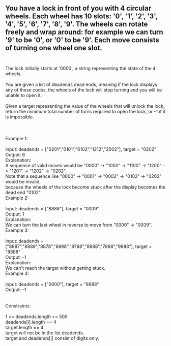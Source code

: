 ## You have a lock in front of you with 4 circular wheels. Each wheel has 10 slots: '0', '1', '2', '3', '4', '5', '6', '7', '8', '9'. The wheels can rotate freely and wrap around: for example we can turn '9' to be '0', or '0' to be '9'. Each move consists of turning one wheel one slot. <br> <br> 
The lock initially starts at '0000', a string representing the state of the 4 wheels. <br> <br> 
You are given a list of deadends dead ends, meaning if the lock displays any of these codes, the wheels of the lock will stop turning and you will be unable to open it. <br> <br> 
Given a target representing the value of the wheels that will unlock the lock, return the minimum total number of turns required to open the lock, or -1 if it is impossible. <br> <br> <br> <br> 
Example 1: <br> <br> 
Input: deadends = ["0201","0101","0102","1212","2002"], target = "0202" <br> 
Output: 6 <br> 
Explanation: <br> 
A sequence of valid moves would be "0000" -> "1000" -> "1100" -> "1200" -> "1201" -> "1202" -> "0202". <br> 
Note that a sequence like "0000" -> "0001" -> "0002" -> "0102" -> "0202" would be invalid, <br> 
because the wheels of the lock become stuck after the display becomes the dead end "0102". <br> 
Example 2: <br> <br> 
Input: deadends = ["8888"], target = "0009" <br> 
Output: 1 <br> 
Explanation: <br> 
We can turn the last wheel in reverse to move from "0000" -> "0009". <br> 
Example 3: <br> <br> 
Input: deadends = ["8887","8889","8878","8898","8788","8988","7888","9888"], target = "8888" <br> 
Output: -1 <br> 
Explanation: <br> 
We can't reach the target without getting stuck. <br> 
Example 4: <br> <br> 
Input: deadends = ["0000"], target = "8888" <br> 
Output: -1 <br> <br> <br> 
Constraints: <br> <br> 
1 <= deadends.length <= 500 <br> 
deadends[i].length == 4 <br> 
target.length == 4 <br> 
target will not be in the list deadends. <br> 
target and deadends[i] consist of digits only. <br> 
